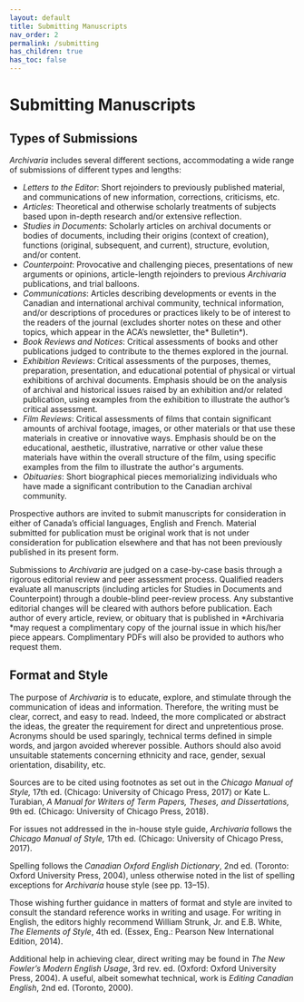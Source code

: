 ```yaml
---
layout: default
title: Submitting Manuscripts
nav_order: 2
permalink: /submitting
has_children: true
has_toc: false
---
```

# Submitting Manuscripts

## Types of Submissions
*Archivaria* includes several different sections, accommodating a wide range of submissions of different types and lengths:

* *Letters to the Editor*: Short rejoinders to previously published material, and communications of new information, corrections, criticisms, etc.
* *Articles*: Theoretical and otherwise scholarly treatments of subjects based upon in-depth research and/or extensive reflection.
* *Studies in Documents*: Scholarly articles on archival documents or bodies of documents, including their origins (context of creation), functions (original, subsequent, and current), structure, evolution, and/or content.
* *Counterpoint*: Provocative and challenging pieces, presentations of new arguments or opinions, article-length rejoinders to previous *Archivaria* publications, and trial balloons.
* *Communications*: Articles describing developments or events in the Canadian and international archival community, technical information, and/or descriptions of procedures or practices likely to be of interest to the readers of the journal (excludes shorter notes on these and other topics, which appear in the ACA’s newsletter, the* Bulletin*).
* *Book Reviews and Notices*: Critical assessments of books and other publications judged to contribute to the themes explored in the journal.
* *Exhibition Reviews*: Critical assessments of the purposes, themes, preparation, presentation, and educational potential of physical or virtual exhibitions of archival documents. Emphasis should be on the analysis of archival and historical issues raised by an exhibition and/or related publication, using examples from the exhibition to illustrate the author’s critical assessment.
* *Film Reviews*: Critical assessments of films that contain significant amounts of archival footage, images, or other materials or that use these materials in creative or innovative ways. Emphasis should be on the educational, aesthetic, illustrative, narrative or other value these materials have within the overall structure of the film, using specific examples from the film to illustrate the author's arguments.
* *Obituaries*: Short biographical pieces memorializing individuals who have made a significant contribution to the Canadian archival community.

Prospective authors are invited to submit manuscripts for consideration in either of Canada’s official languages, English and French. Material submitted for publication must be original work that is not under consideration for publication elsewhere and that has not been previously published in its present form.

Submissions to *Archivaria* are judged on a case-by-case basis through a rigorous editorial review and peer assessment process. Qualified readers evaluate all manuscripts (including articles for Studies in Documents and Counterpoint) through a double-blind peer-review process. Any substantive editorial changes will be cleared with authors before publication. Each author of every article, review, or obituary that is published in *Archivaria *may request a complimentary copy of the journal issue in which his/her piece appears. Complimentary PDFs will also be provided to authors who request them.

## Format and Style

The purpose of *Archivaria* is to educate, explore, and stimulate through the communication of ideas and information. Therefore, the writing must be clear, correct, and easy to read. Indeed, the more complicated or abstract the ideas, the greater the requirement for direct and unpretentious prose. Acronyms should be used sparingly, technical terms defined in simple words, and jargon avoided wherever possible. Authors should also avoid unsuitable statements concerning ethnicity and race, gender, sexual orientation, disability, etc.

Sources are to be cited using footnotes as set out in the *Chicago Manual of Style,* 17th ed. (Chicago: University of Chicago Press, 2017) or Kate L. Turabian, *A Manual for Writers of Term Papers, Theses, and Dissertations,* 9th ed. (Chicago: University of Chicago Press, 2018).

For issues not addressed in the in-house style guide, *Archivaria* follows the *Chicago Manual of Style,* 17th ed. (Chicago: University of Chicago Press, 2017).

Spelling follows the *Canadian Oxford English Dictionary*, 2nd ed. (Toronto: Oxford University Press, 2004), unless otherwise noted in the list of spelling exceptions for *Archivaria* house style (see pp. 13–15).

Those wishing further guidance in matters of format and style are invited to consult the standard reference works in writing and usage. For writing in English, the editors highly recommend William Strunk, Jr. and E.B. White, *The Elements of Style*, 4th ed. (Essex, Eng.: Pearson New International Edition, 2014). 

Additional help in achieving clear, direct writing may be found in *The New Fowler’s Modern English Usage*, 3rd rev. ed. (Oxford: Oxford University Press, 2004). A useful, albeit somewhat technical, work is *Editing Canadian English*, 2nd ed. (Toronto, 2000).